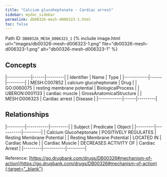 ```yaml
---
title: "Calcium glucoheptonate - Cardiac arrest"
sidebar: mydoc_sidebar
permalink: db00326-mesh-d006323-1.html
toc: false 
---
```



Path ID: `DB00326_MESH_D006323_1`
{% include image.html url="images/db00326-mesh-d006323-1.png" file="db00326-mesh-d006323-1.png" alt="db00326-mesh-d006323-1" %}

## Concepts

|------------|------|---------|
| Identifier | Name | Type    |
|------------|------|---------|
| MESH:C007852 | calcium glucoheptonate | Drug |
| GO:0060075 | resting membrane potential | BiologicalProcess |
| UBERON:0001133 | cardiac muscle | GrossAnatomicalStructure |
| MESH:D006323 | Cardiac arrest | Disease |
|------------|------|---------|

## Relationships

|---------|-----------|---------|
| Subject | Predicate | Object  |
|---------|-----------|---------|
| Calcium Glucoheptonate | POSITIVELY REGULATES | Resting Membrane Potential |
| Resting Membrane Potential | LOCATED IN | Cardiac Muscle |
| Cardiac Muscle | DECREASES ACTIVITY OF | Cardiac Arrest |
|---------|-----------|---------|

Reference: [https://go.drugbank.com/drugs/DB00326#mechanism-of-action](https://go.drugbank.com/drugs/DB00326#mechanism-of-action){:target="_blank"}